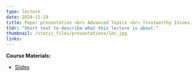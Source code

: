 ```yaml
---
type: lecture
date: 2024-11-19
title: Paper presentation <br> Advanced Topics <br> Trustworthy Issues
tldr: "Short text to describe what this lecture is about."
thumbnail: /static_files/presentations/lec.jpg
links: 
---
```

**Course Materials:**
- [Slides](/static_files/presentations/slides_lec_15.pdf)
